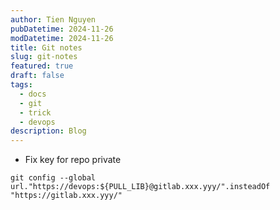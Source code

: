 ```yaml
---
author: Tien Nguyen
pubDatetime: 2024-11-26
modDatetime: 2024-11-26
title: Git notes
slug: git-notes
featured: true
draft: false
tags:
  - docs
  - git
  - trick
  - devops
description: Blog
---
```


- Fix key for repo private
```
git config --global url."https://devops:${PULL_LIB}@gitlab.xxx.yyy/".insteadOf "https://gitlab.xxx.yyy/"
```